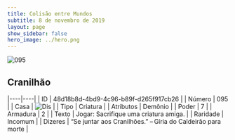 ```yaml
---
title: Colisão entre Mundos
subtitle: 8 de novembro de 2019
layout: page
show_sidebar: false
hero_image: ../hero.png
---
```


![095](https://cdn.keyforgegame.com/media/card_front/pt/452_095_P4V496HV3Q52_pt.png)

## Cranilhão

|----|----|
| ID | 48d18b8d-4bd9-4c96-b89f-d265f917cb26 |
| Número | 095 |
| Casa | ![Dis](https://archonarcana.com/images/thumb/e/e8/Dis.png/22px-Dis.png "Dis") |
| Tipo | Criatura |
| Atributos | Demônio |
| Poder | 7 |
| Armadura | 2 |
| Texto | Jogar: Sacrifique uma criatura amiga. |
| Raridade | Incomum |
| Dizeres | “Se juntar aos Cranilhões.”  – Gíria do Caldeirão para morte |
